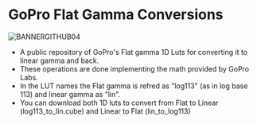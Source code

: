 # GoPro Flat Gamma Conversions
![BANNERGITHUB04](https://github.com/IRCGraphic/GoPro-Flat-Gamma-Conversions/assets/113941057/600cdae5-d092-4fec-a3ee-b3aa582b1259)

- A public repository of GoPro's Flat gamma 1D Luts for converting it to linear gamma and back.  
- These operations are done implementing the math provided by GoPro Labs.  
- In the LUT names the Flat gamma is refred as "log113" (as in log base 113) and linear gamma as "lin".  
- You can download both 1D luts to convert from Flat to Linear (log113_to_lin.cube) and Linear to Flat (lin_to_log113)

